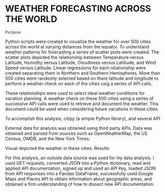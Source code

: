 # WEATHER FORECASTING ACROSS THE WORLD
    Purpose
    
Python scripts were created to visualize the weather for over 500 cities across the world at varying distances from the equator. To understand weather patterns for forecasting a series of scatter plots were created. The scatter plots depicted the relationship between Temperature versus Latitude, Humidity versus Latitude, Cloudiness versus Latitiude, and Wind Speed versus Latitude. Linear regressions for each relationship were created separating them in Northern and Southern Hemispheres. More than 500 cities were randomly selected based on there latitude and longitude to perform a weather check on each of the cities usig a series of API calls.

These relationships were used to select ideal weather conditions for vacation planning. A weather check on these 500 cities using a series of successive API calls were used to retrieve and document the weather. This document could be used when considering future vacations in these cities.

To accomplish this analysis, citipy (a simple Python library), and several API 

External data for analysis was obtained using third party APIs. Data was obtained and parsed from sources such as OpenWeatherMap, the US Census, OMDB, and the New York Times.

Visual depicted the weather in these cities. 
    Results



For this analysis, an outside data source was used for my data analysis. I used GET requests, converted JSON into a Python dictionary, read and applied API documentation, signed up and used an API Key, loaded JSON from API responses into a Pandas DataFrame, successfully used Google Maps and Places API to obtain information about geographic areas, and obtained a firm understanding of how to dissect new API documentation.

